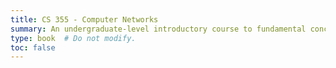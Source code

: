 ```yaml
---
title: CS 355 - Computer Networks
summary: An undergraduate-level introductory course to fundamental concepts of wired and wireless networks including digital data transmission and encoding, layered protocol models, Internet protocol, Internet client-server software, and network design methodology.
type: book  # Do not modify.
toc: false
---
```





